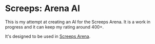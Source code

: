 # Screeps: Arena AI

This is my attempt at creating an AI for the Screeps Arena. It is a work in progress and it can keep my rating around 400+.

It's designed to be used in [Screeps Arena](https://store.steampowered.com/app/1137320/Screeps_Arena/).
